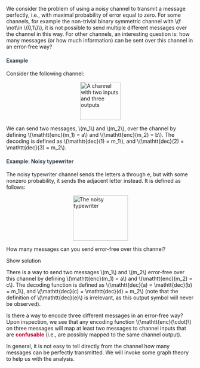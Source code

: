 <p>We consider the problem of using a noisy channel to transmit a message perfectly, i.e., with maximal probability of error equal to zero. For some channels, for example the non-trivial binary symmetric channel with \(f \not\in \{0,1\}\), it is not possible to send multiple different messages over the channel in this way. For other channels, an interesting question is: how many messages (or how much information) can be sent over this channel in an error-free way?</p>
<div class="content-box pad-box-mini border border-trbl border-round">
<h4 style="color: #2d3b45;"><strong>Example</strong></h4>
Consider the following channel:
<p><img style="display: block; margin-left: auto; margin-right: auto;" src="/img/329556?verifier=pnJGksY1cd9XK6OJXCyflRA94mXUqejMlG7N4Rld" alt="A channel with two inputs and three outputs" width="108" height="102" data-api-endpoint="https://canvas.uva.nl/api/v1/courses/2205/files/329556" data-api-returntype="File"></p>
We can send two messages, \(m_1\) and \(m_2\), over the channel by defining \(\mathtt{enc}(m_1) = a\) and \(\mathtt{enc}(m_2) = b\). The decoding is defined as \(\mathtt{dec}(1) = m_1\), and \(\mathtt{dec}(2) = \mathtt{dec}(3) = m_2\).</div>
<div class="content-box pad-box-mini border border-trbl border-round">
<h4 id="noisy" style="color: #2d3b45;"><strong>Example: Noisy typewriter</strong></h4>
The noisy typewriter channel sends the letters a through e, but with some nonzero probability, it sends the adjacent letter instead. It is defined as follows:
<p><img style="display: block; margin-left: auto; margin-right: auto;" src="/img/329557?verifier=83Uy1bWyGDxlxBEsIi2th3qScfowUEbu7STtFyIv" alt="The noisy typewriter" width="147" height="121" data-api-endpoint="https://canvas.uva.nl/api/v1/courses/2205/files/329557" data-api-returntype="File"></p>
How many messages can you send error-free over this channel?
<p><span class="element_toggler" role="button" aria-controls="group2" aria-label="Toggler" aria-expanded="false"><span class="Button">Show solution</span></span></p>
<div id="group2" style="">
<div class="content-box">
<p>There is a way to send two messages \(m_1\) and \(m_2\) error-free over this channel by defining \(\mathtt{enc}(m_1) = a\) and \(\mathtt{enc}(m_2) = c\). The decoding function is defined as \(\mathtt{dec}(a) = \mathtt{dec}(b) = m_1\), and \(\mathtt{dec}(c) = \mathtt{dec}(d) = m_2\) (note that the definition of \(\mathtt{dec}(e)\) is irrelevant, as this output symbol will never be observed).</p>
<p>Is there a way to encode three different messages in an error-free way? Upon inspection, we see that any encoding function \(\mathtt{enc}(\cdot)\) on three messages will map at least two messages to channel inputs that are <span style="color: #bc0031;"><strong>confusable</strong></span> (i.e., are possibly mapped to the same channel output).</p>
</div>
</div>
</div>
<p>In general, it is not easy to tell directly from the channel how many messages can be perfectly transmitted. We will invoke some graph theory to help us with the analysis.</p>